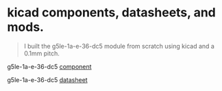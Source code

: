 # kicad components, datasheets, and mods.

> I built the g5le-1a-e-36-dc5 module from scratch using kicad and a 0.1mm pitch.

g5le-1a-e-36-dc5 [component](https://www.newark.com/omron-electronic-components/g5le-1a-e-36-dc5/power-pcb-relay/dp/88M4311)

g5le-1a-e-36-dc5 [datasheet](https://media.digikey.com/pdf/Data%20Sheets/Omron%20PDFs/G5LE-E_G.pdf)

